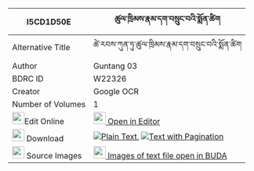 |I5CD1D50E|ཚུལ་ཁྲིམས་རྣམ་དག་བསྲུང་བའི་སྨོན་ཚིག 
| --- | --- 
|Alternative Title |ཚེ་རབས་ཀུན་ཏུ་ཚུལ་ཁྲིམས་རྣམ་དག་བསྲུང་བའི་སྨོན་ཚིག
|Author| Guntang 03
|BDRC ID | W22326
|Creator | Google OCR
|Number of Volumes| 1
|<img width="25" src="https://img.icons8.com/color/25/000000/edit-property.png">Edit Online| [<img width="25" src="https://avatars.githubusercontent.com/u/45091458?s=200&v=4"> Open in Editor](http://editor.openpecha.org/I5CD1D50E)
|<img width="25" src="https://img.icons8.com/fluent/48/000000/download-2.png"/>  Download | [![](https://img.icons8.com/color/20/000000/txt.png)Plain Text](https://github.com/Openpecha/I5CD1D50E/releases/download/v1/tsultrim_namdak_sungwa_i_monts_plain_I5CD1D50E.zip), [![](https://img.icons8.com/color/20/000000/txt.png)Text with Pagination](https://github.com/Openpecha/I5CD1D50E/releases/download/v1/tsultrim_namdak_sungwa_i_monts_pages_I5CD1D50E.zip)
|<img width="25" src="https://img.icons8.com/plasticine/100/000000/pictures-folder.png"/>  Source Images | [<img width="25" src="https://library.bdrc.io/icons/BUDA-small.svg"> Images of text file open in BUDA](https://library.bdrc.io/show/bdr:W22326)